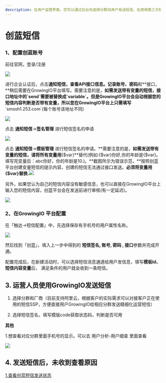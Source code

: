 ```yaml
---
description: 在用户运营界面，您可以通过后台向选择分群向用户发送短信，在使用第三方短信平台【创蓝】之前，您需要完成以下工作：
---
```


# 创蓝短信

### **1**、配置创蓝账号 <a id="1-pei-zhi-chuang-lan-zhang-hao"></a>

前往官网，登录/注册

![](https://gblobscdn.gitbook.com/assets%2F-Lpwgem-x8KzhBglybzw%2F-LyX4gha-vc4hUiZahrp%2F-LyX50YHmRQsw2Y4OKUz%2F%E5%88%9B%E8%93%9D1.png?alt=media&token=48ec1c24-4817-4bc4-ae9b-ec2a0fd57b41)

进行企业认证后，点击**通知短信，**查看API接口信息。记录**账号、密码**和**接口，**稍后需要在GrowingIO平台填写。需要注意的是，**如需发送带有变量的短信，接口地址中的\`send\`需要被替换成\`variable\`。但是GrowingIO平台会自动根据您的短信内容判断是否带有变量，所以您在GrowingIO平台上只需填写**\`smssh1.253.com\`\(每个账号该地址不同\)

![](https://gblobscdn.gitbook.com/assets%2F-Lpwgem-x8KzhBglybzw%2F-LyX4gha-vc4hUiZahrp%2F-LyX589-zepy5E4NwgzS%2F%E5%88%9B%E8%93%9D2.png?alt=media&token=0b6b1c10-0e23-41bf-8b05-4f60fab360a7)

点击 **通知短信**-&gt;**签名管理** 进行短信签名的申请

![](https://gblobscdn.gitbook.com/assets%2F-Lpwgem-x8KzhBglybzw%2F-LyX4gha-vc4hUiZahrp%2F-LyX5FBiZFu8zeslgxsp%2F%E5%88%9B%E8%93%9D3.png?alt=media&token=d3879be2-36b5-4bcb-a863-8f14379bc461)

点击 **通知短信**-&gt;**模板管理** 进行短信签名的申请。**需要注意的是，**如需发送带有变量的短信，请将所有变量用**{$var}**替代\(例如:{$var}你好,你的年龄是{$var}。填写完变量后：abc你好，你的年龄是10.\)。**截图所示为错误示范，**按照创蓝平台创建变量短信的提示内容，创建的短信无法通过接口发送。**必须将变量用{$var}替换.**![](https://gblobscdn.gitbook.com/assets%2F-Lpwgem-x8KzhBglybzw%2F-LvKdvGkhaZzf6Cgrprf%2F-LvKgeq0YPkxgG0PCPJ4%2Fimage.png?alt=media&token=a4fbe0d4-26af-47f8-9b2b-d940439adade)

另外，如果您认为自己的短信内容没有敏感信息，也可以直接在GrowingIO平台上输入您的短信内容，创蓝平台会在发送前进行审核\(有一定延迟\)。

![](https://gblobscdn.gitbook.com/assets%2F-Lpwgem-x8KzhBglybzw%2F-LyX4gha-vc4hUiZahrp%2F-LyX5NqGOGfcBlp7L2rk%2F%E5%88%9B%E8%93%9D4.png?alt=media&token=fe46f3ce-6bd6-4a40-b141-6097ebed6a83)

### **2**、在GrowingIO 平台配置 <a id="2-zai-gio-ping-tai-pei-zhi"></a>

在「触达-&gt;短信配置」中，先选择保存有手机号的用户属性名称。

![](https://gblobscdn.gitbook.com/assets%2F-Lpwgem-x8KzhBglybzw%2F-LyX4gha-vc4hUiZahrp%2F-LyX5Z0LM1xUD8GFru7J%2F%E5%88%9B%E8%93%9D5.png?alt=media&token=814f927f-440b-4d63-9918-c2e4f25b8d18)

然后找到「创蓝」，填入上一步中得到的 **短信签名, 账号, 密码 , 接口**参数并完成开通。

配置完成后，在新建活动时，可以选择短信消息通道给用户发信息，填写**模板id、短信内容变量**后， 满足条件的用户就会收到一条短信。

## 3. 运营人员使用GrowingIO发送短信 <a id="3-yun-ying-ren-yuan-shi-yong-growingio-fa-song-duan-xin"></a>

1. 选择分群和厂商（目前支持阿里云，根据客户的实际需求可以对接客户正在使用的短信SSP，方便直接用户GrowingIO给相应分群发送精细化运营短信）

2. 选择短信签名，填写模版code获取状态码，判断是否可用

**其他**

1.想查看对应分群里面手机号的显示。可以去 用户分析-用户细查 里面查看

![](https://gblobscdn.gitbook.com/assets%2F-Lpwgem-x8KzhBglybzw%2F-LyX4gha-vc4hUiZahrp%2F-LyX5djfP5haCFo9nG3e%2F12.png?alt=media&token=cbd6bf12-7fb8-4b38-aec1-3cf129010224)

## 4. 发送短信后，未收到查看原因 <a id="4-fa-song-duan-xin-hou-wei-shou-dao-cha-kan-yuan-yin"></a>

​[1.查看创蓝短信发送状态](https://zz.253.com/index.html)

